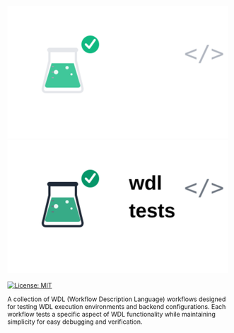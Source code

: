 <p align="center">
  <a href="https://github.com/stjudecloud/workflows">
    <div class="wdl-tests-dark">
      <img src="./assets/wdl-tests.svg" width="500" title="OCDO WDL Tests" alt="WDL Tests Dark Mode">
    </div>
    <div class="wdl-tests-light">
      <img src="./assets/wdl-tests-light.svg" width="500" title="OCDO WDL Tests" alt="WDL Tests Light Mode">
    </div>
  </a>
  <br />
  <a href="https://github.com/stjudecloud/workflows/blob/master/LICENSE.md" target="_blank">
    <img alt="License: MIT" src="https://img.shields.io/badge/License-MIT-yellow.svg" />
  </a>
</p>

A collection of WDL (Workflow Description Language) workflows designed for testing WDL execution environments and backend configurations. Each workflow tests a specific aspect of WDL functionality while maintaining simplicity for easy debugging and verification.
